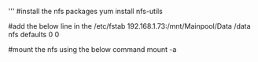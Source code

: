 '''
#install the nfs packages
yum install nfs-utils

#add the below line in the /etc/fstab
192.168.1.73:/mnt/Mainpool/Data	/data	nfs	defaults	0	0

#mount the nfs using the below command 
mount -a
```
